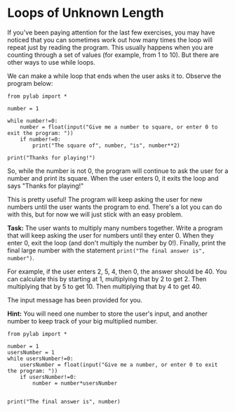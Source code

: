 # Loops of Unknown Length

If you've been paying attention for the last few exercises, you may have noticed that you can sometimes work out how many times the loop will repeat just by reading the program. This usually happens when you are counting through a set of values (for example, from 1 to 10). But there are other ways to use while loops.

We can make a while loop that ends when the user asks it to. Observe the program below:


```
from pylab import *

number = 1

while number!=0:
    number = float(input("Give me a number to square, or enter 0 to exit the program: "))
    if number!=0:
        print("The square of", number, "is", number**2)

print("Thanks for playing!")

```

So, while the number is not 0, the program will continue to ask the user for a number and print its square. When the user enters 0, it  exits the loop and says "Thanks for playing!" 

This is pretty useful! The program will keep asking the user for new numbers until the user wants the program to end. There's a lot you can do with this, but for now we will just stick with an easy problem.

**Task:** The user wants to multiply many numbers together. Write a program that will keep asking the user for numbers until they enter 0. When they enter 0, exit the loop (and don't multiply the number by 0!). Finally, print the final large number with the statement `print("The final answer is", number")`.

For example, if the user enters 2, 5, 4, then 0, the answer should be 40. You can calculate this by starting at 1, multiplying that by 2 to get 2. Then multiplying that by 5 to get 10. Then multiplying that by 4 to get 40. 

The input message has been provided for you.


**Hint:** You will need one number to store the user's input, and another number to keep track of your big multiplied number.

```
from pylab import *

number = 1
usersNumber = 1
while usersNumber!=0:
    usersNumber = float(input("Give me a number, or enter 0 to exit the program: "))
    if usersNumber!=0:
        number = number*usersNumber


print("The final answer is", number)


```
